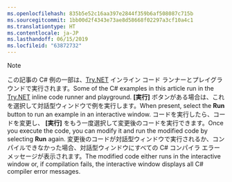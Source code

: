 ```yaml
---
ms.openlocfilehash: 835b5e52c16aa397e2844f359b6af508087c715b
ms.sourcegitcommit: 1bb00d2f4343e73ae8d58668f02297a3cf10a4c1
ms.translationtype: HT
ms.contentlocale: ja-JP
ms.lasthandoff: 06/15/2019
ms.locfileid: "63872732"
---
```


> [!NOTE]
> <span data-ttu-id="36881-101">この記事の C# 例の一部は、[Try.NET](https://try.dot.net) インライン コード ランナーとプレイグラウンドで実行されます。</span><span class="sxs-lookup"><span data-stu-id="36881-101">Some of the C# examples in this article run in the [Try.NET](https://try.dot.net) inline code runner and playground.</span></span> <span data-ttu-id="36881-102">**[実行]** ボタンがある場合は、これを選択して対話型ウィンドウで例を実行します。</span><span class="sxs-lookup"><span data-stu-id="36881-102">When present, select the **Run** button to run an example in an interactive window.</span></span> <span data-ttu-id="36881-103">コードを実行したら、コードを変更し、 **[実行]** をもう一度選択して変更後のコードを実行できます。</span><span class="sxs-lookup"><span data-stu-id="36881-103">Once you execute the code, you can modify it and run the modified code by selecting **Run** again.</span></span> <span data-ttu-id="36881-104">変更後のコードが対話型ウィンドウで実行されるか、コンパイルできなかった場合、対話型ウィンドウにすべての C# コンパイラ エラー メッセージが表示されます。</span><span class="sxs-lookup"><span data-stu-id="36881-104">The modified code either runs in the interactive window or, if compilation fails, the interactive window displays all C# compiler error messages.</span></span>  